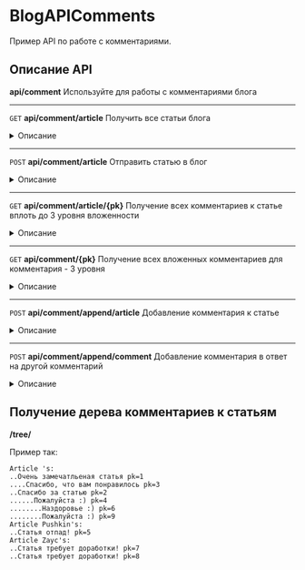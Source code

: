 # BlogAPIComments

 Пример API по работе с комментариями. 

## Описание API

**api/comment** Используйте для работы с комментариями блога
<hr>

`GET` **api/comment/article** Получить все статьи блога
<details><summary>Описание</summary>

| Код ответа  | Описание                    |
|:-----------:|-----------------------------|
|     200     | запрос выполнен успешно     |
|     400     | в блоге нет ни одной статьи |

Ответ в случае успешного выполнения запроса:
```json
{
    "articles": [
        {
            "model": "comments.article",
            "pk": 1,
            "fields": {
                "author": "автор поста"
            }
        },
        ...
    ],
    "message": "Ok"
}
```

Ответ в случае неудачи:
```json
{
    "message": "Нет ни одной статьи"    
}
```
</details>

<hr>

`POST` **api/comment/article** Отправить статью в блог
<details><summary>Описание</summary>

| Код ответа | Описание                                        |
|:----------:|-------------------------------------------------|
|    201     | запрос выполнен успешно                         |
|    400     | запрос не обработан, возникла какая-либо ошибка |

Запрос:
```json
{
    "author": "Author"
}
```

Ответ в случае успешного выполнения запроса:
```json
{
    "articles": [
        {
            "model": "comments.article",
            "pk": 1,
            "fields": {
                "author": "автор поста"
            }
        },
        ...
    ]
}
```
Ответ в случае неудачи:
```json
{
    "message": "Неправильный запрос"    
}
```
</details>

<hr>

`GET` **api/comment/article/{pk}** Получение всех комментариев к статье вплоть до 3 уровня вложенности
<details><summary>Описание</summary>

### Параметры:
- **pk** - ключ статьи

| Код ответа | Описание                                        |
|:----------:|-------------------------------------------------|
|    200     | запрос выполнен успешно                         |
|    400     | запрос не обработан, возникла какая-либо ошибка |

Ответ в случае успешного выполнения запроса:
```json
{
    "comments": [
        {
            "model": "comments.comment",
            "pk": 1,
            "fields": {
                "parent": 0,
                "article": 1,
                "text": "Очень замечатльеная статья",
                "user": null,
                "level": 1
            }
        },
        {
            "model": "comments.comment",
            "pk": 3,
            "fields": {
                "parent": 1,
                "article": 1,
                "text": "Спасибо, что вам понравилось",
                "user": 1,
                "level": 2
            }
        },
        ...
    ],
    "message": "Ok"
}
```
Ответ в случае неудачи:
```json
{
    "message": "Текст ошибки"    
}
```
</details>

<hr>

`GET` **api/comment/{pk}** Получение всех вложенных комментариев для комментария - 3 уровня
<details><summary>Описание</summary>

### Параметры:
- **pk** - ключ комментария

| Код ответа | Описание                                        |
|:----------:|-------------------------------------------------|
|    200     | запрос выполнен успешно                         |
|    400     | запрос не обработан, возникла какая-либо ошибка |

Ответ в случае успешного выполнения запроса:
```json
{
    "comments": [
        {
            "model": "comments.comment",
            "pk": 3,
            "fields": {
                "parent": 1,
                "article": 1,
                "text": "Спасибо, что вам понравилось",
                "user": 1,
                "level": 2
            }
        },
        ...
    ],
    "message": "Ok"
}
```
Ответ в случае неудачи:
```json
{
    "comments": [],
    "message": "Текст ошибки"    
}
```
</details>

<hr>

`POST` **api/comment/append/article** Добавление комментария к статье
<details><summary>Описание</summary>

| Код ответа | Описание                                        |
|:----------:|-------------------------------------------------|
|    201     | запрос выполнен успешно                         |
|    400     | запрос не обработан, возникла какая-либо ошибка |

Запрос:
```json
{
    "article": 3,
    "text": "Статья требует доработки!",
    "user": 1
}
```
Ответ в случае успешного выполнения запроса:
```json
{
    "id": 8,
    "message": "Ok"
}
```
Ответ в случае неудачи:
```json
{
    "message": "Текст ошибки"    
}
```
</details>

<hr>

`POST` **api/comment/append/comment** Добавление комментария в ответ на другой комментарий
<details><summary>Описание</summary>

| Код ответа | Описание                                        |
|:----------:|-------------------------------------------------|
|    201     | запрос выполнен успешно                         |
|    400     | запрос не обработан, возникла какая-либо ошибка |

Запрос:
```json
{
    "parent": 4,
    "text": "Пожалуйста :)",
    "user": 1
}
```
Ответ в случае успешного выполнения запроса:
```json
{
    "id": 9,
    "message": "Ok"
}
```
Ответ в случае неудачи:
```json
{
    "message": "Текст ошибки"    
}
```
</details>

## Получение дерева комментариев к статьям

**/tree/**

Пример так:
```
Article 's:
..Очень замечатльеная статья pk=1
....Спасибо, что вам понравилось pk=3
..Спасибо за статью pk=2
......Пожалуйста :) pk=4
........Наздоровье :) pk=6
........Пожалуйста :) pk=9
Article Pushkin's:
..Статья отпад! pk=5
Article Zayc's:
..Статья требует доработки! pk=7
..Статья требует доработки! pk=8
```
